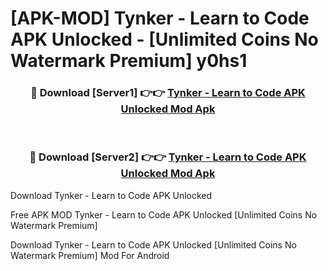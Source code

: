 # [APK-MOD] Tynker - Learn to Code APK Unlocked - [Unlimited Coins No Watermark Premium] y0hs1



<div align="center">
<h3>🔴 Download [Server1] 👉👉 <a href="https://momento.my/?title=Tynker_-_Learn_to_Code_APK_Unlocked">Tynker - Learn to Code APK Unlocked Mod Apk</a></h3><br>

<h3>🔴 Download [Server2] 👉👉 <a href="https://momento.my/?title=Tynker_-_Learn_to_Code_APK_Unlocked">Tynker - Learn to Code APK Unlocked Mod Apk</a></h3>
</div>



Download Tynker - Learn to Code APK Unlocked 

Free APK MOD Tynker - Learn to Code APK Unlocked [Unlimited Coins No Watermark Premium]

Download Tynker - Learn to Code APK Unlocked [Unlimited Coins No Watermark Premium] Mod For Android
